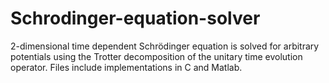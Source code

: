 # Schrodinger-equation-solver
2-dimensional time dependent Schrödinger equation is solved for arbitrary potentials using the Trotter decomposition of the unitary time evolution operator. Files include implementations in C and Matlab.

[](example.pdf)
